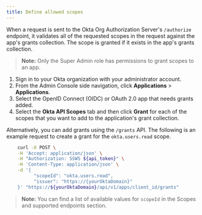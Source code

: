 ```yaml
---
title: Define allowed scopes
---
```


When a request is sent to the Okta Org Authorization Server's `/authorize` endpoint, it validates all of the requested scopes in the request against the app's grants collection. The scope is granted if it exists in the app's grants collection.

> **Note:** Only the Super Admin role has permissions to grant scopes to an app.

1. Sign in to your Okta organization with your administrator account.
1. From the Admin Console side navigation, click **Applications** > **Applications**.
1. Select the OpenID Connect (OIDC) or OAuth 2.0 app that needs grants added.
1. Select the **Okta API Scopes** tab and then click **Grant** for each of the scopes that you want to add to the application's grant collection.

Alternatively, you can add grants using the `/grants` API. The following is an example request to create a grant for the `okta.users.read` scope.

```bash
    curl -X POST \
    -H 'Accept: application/json' \
    -H "Authorization: SSWS ${api_token}" \
    -H 'Content-Type: application/json' \
    -d '{
          "scopeId": "okta.users.read",
          "issuer": "https://{yourOktaDomain}"
    }' "https://${yourOktaDomain}/api/v1/apps/client_id/grants"
```

> **Note:** You can find a list of available values for `scopeId` in the <GuideLink link="../scopes">Scopes and supported endpoints</GuideLink> section.

<NextSectionLink/>
